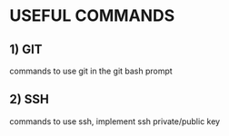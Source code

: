# USEFUL COMMANDS

## 1) GIT
commands to use git in the git bash prompt

## 2) SSH
commands to use ssh, implement ssh private/public key